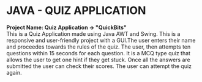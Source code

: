 # JAVA - QUIZ APPLICATION
**Project Name: Quiz Application -> "QuickBits"**
<br>
This is a Quiz Application made using Java AWT and Swing. This is a responsive and user-friendly project with a GUI.The user enters their name and proceedes towards the rules of the quiz. The user, then attempts ten questions within 15 seconds for each question. It is a MCQ type quiz that allows the user to get one hint if they get stuck. Once all the answers are submitted the user can check their scores. The user can attempt the quiz again.

